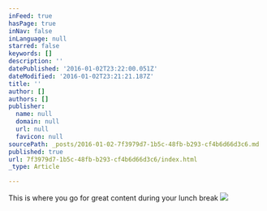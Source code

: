 ```yaml
---
inFeed: true
hasPage: true
inNav: false
inLanguage: null
starred: false
keywords: []
description: ''
datePublished: '2016-01-02T23:22:00.051Z'
dateModified: '2016-01-02T23:21:21.187Z'
title: ''
author: []
authors: []
publisher:
  name: null
  domain: null
  url: null
  favicon: null
sourcePath: _posts/2016-01-02-7f3979d7-1b5c-48fb-b293-cf4b6d66d3c6.md
published: true
url: 7f3979d7-1b5c-48fb-b293-cf4b6d66d3c6/index.html
_type: Article

---
```

This is where you go for great content during your lunch break
![](https://the-grid-user-content.s3-us-west-2.amazonaws.com/ee32acfd-5a8e-4750-8de8-b9293fa5018e.png)